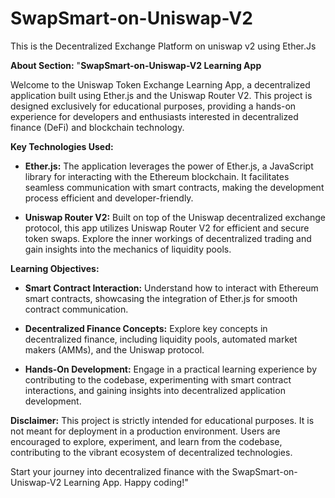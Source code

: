 # SwapSmart-on-Uniswap-V2
This is the Decentralized Exchange Platform on uniswap v2 using Ether.Js


**About Section:**
"**SwapSmart-on-Uniswap-V2 Learning App**

Welcome to the Uniswap Token Exchange Learning App, a decentralized application built using Ether.js and the Uniswap Router V2. This project is designed exclusively for educational purposes, providing a hands-on experience for developers and enthusiasts interested in decentralized finance (DeFi) and blockchain technology.

**Key Technologies Used:**
- **Ether.js:** The application leverages the power of Ether.js, a JavaScript library for interacting with the Ethereum blockchain. It facilitates seamless communication with smart contracts, making the development process efficient and developer-friendly.

- **Uniswap Router V2:** Built on top of the Uniswap decentralized exchange protocol, this app utilizes Uniswap Router V2 for efficient and secure token swaps. Explore the inner workings of decentralized trading and gain insights into the mechanics of liquidity pools.

**Learning Objectives:**
- **Smart Contract Interaction:** Understand how to interact with Ethereum smart contracts, showcasing the integration of Ether.js for smooth contract communication.

- **Decentralized Finance Concepts:** Explore key concepts in decentralized finance, including liquidity pools, automated market makers (AMMs), and the Uniswap protocol.

- **Hands-On Development:** Engage in a practical learning experience by contributing to the codebase, experimenting with smart contract interactions, and gaining insights into decentralized application development.

**Disclaimer:**
This project is strictly intended for educational purposes. It is not meant for deployment in a production environment. Users are encouraged to explore, experiment, and learn from the codebase, contributing to the vibrant ecosystem of decentralized technologies.

Start your journey into decentralized finance with the SwapSmart-on-Uniswap-V2 Learning App. Happy coding!"
